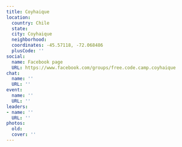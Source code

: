 ```yaml
---
title: Coyhaique
location:
  country: Chile
  state: 
  city: Coyhaique
  neighborhood: 
  coordinates: -45.57118, -72.068486
  plusCode: ''
social:
  name: Facebook page
  URL: https://www.facebook.com/groups/free.code.camp.coyhaique
chat:
  name: ''
  URL: ''
event:
  name: ''
  URL: ''
leaders:
- name: ''
  URL: ''
photos:
  old: 
  cover: ''
---
```

